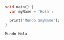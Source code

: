 ```dart
void main() {
  var myName = 'Hola';

  print('Mundo $myName');
}
```
```bash
Mundo Hola
```